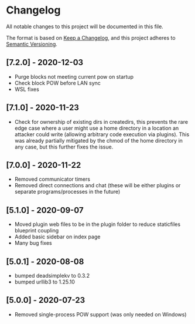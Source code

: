 # Changelog

All notable changes to this project will be documented in this file.

The format is based on [Keep a Changelog](https://keepachangelog.com/en/1.0.0/),
and this project adheres to [Semantic Versioning](https://semver.org/spec/v2.0.0.html).


## [7.2.0] - 2020-12-03

* Purge blocks not meeting current pow on startup
* Check block POW before LAN sync
* WSL fixes

## [7.1.0] - 2020-11-23

* Check for ownership of existing dirs in createdirs, this prevents the rare edge case where a user might use a home directory in a location an attacker could write (allowing arbitrary code execution via plugins). This was already partially mitigated by the chmod of the home directory in any case, but this further fixes the issue.

## [7.0.0] - 2020-11-22

* Removed communicator timers
* Removed direct connections and chat (these will be either plugins or separate programs/processes in the future)


## [5.1.0] - 2020-09-07

* Moved plugin web files to be in the plugin folder to reduce staticfiles blueprint coupling
* Added basic sidebar on index page
* Many bug fixes


## [5.0.1] - 2020-08-08

* bumped deadsimplekv to 0.3.2
* bumped urllib3 to 1.25.10

## [5.0.0] - 2020-07-23

- Removed single-process POW support (was only needed on Windows)
